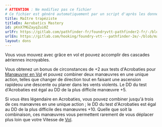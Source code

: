 ```yaml
---
# ATTENTION : Ne modifiez pas ce fichier
# Ce fichier est généré automatiquement par un script d'après les données du module Foundry VTT officiel et de sa traduction
title: Maître trapéziste
titleEn: Aerobatics Mastery
id: pKnX7MGZayqZui0Z
urlFr: https://gitlab.com/pathfinder-fr/foundryvtt-pathfinder2-fr/-/blob/master/data/feats/pKnX7MGZayqZui0Z.htm
urlEn: https://gitlab.com/hooking/foundry-vtt---pathfinder-2e/-/blob/master/packs/data/feats.db/aerobatics-mastery.json
layout: dons
---
```

Vous vous mouvez avec grâce en vol et pouvez accomplir des cascades aériennes incroyables.

Vous obtenez un bonus de circonstances de +2 aux tests d'Acrobaties pour [Manœuvrer en Vol](../actions/manœuvrer-en-vol.html) et pouvez combiner deux manœuvres en une unique action, telles que changer de direction tout en  faisant une ascension rapideou une descente ou planer dans les vents violents. Le DD du test d'Acrobaties est égal au DD de la plus difficile manœuvre +5.

Si vous êtes légendaire en Acrobaties, vous pouvez combiner jusqu'à trois de ces manœvres en une unique action ; le DD du test d'Acrobaties est égal au DD de la plus difficile des manœuvres +10. Quelle que soit la combinaison, ces manœuvres vous permettent rarement de vous déplacer plus loin que votre Vitesse de [Vol](../actions/voler.html).
